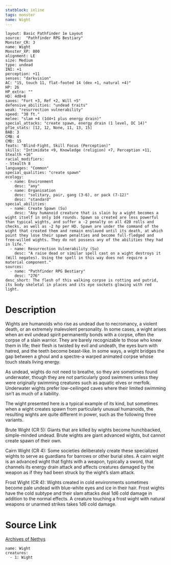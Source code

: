 ```yaml
---
statblock: inline
tags: monster
name: Wight
---
```

```statblock
layout: Basic Pathfinder 1e Layout
source:  "Pathfinder RPG Bestiary"
Monster_CR: 3
name: Wight
Monster_XP: 800
alignment: LE
size: Medium
type: undead
INI: +1
perception: +11
senses: "darkvision"
AC: "15, touch 11, flat-footed 14 (dex +1, natural +4)"
HP: 26
HP_extra: ""
HD: 4d8+8
saves: "Fort +3, Ref +2, Will +5"
defensive_abilities: "undead traits"
weak: "resurrection vulnerability"
speed: "30 ft."
melee: "slam +4 (1d4+1 plus energy drain)"
special_attacks: "create spawn, energy drain (1 level, DC 14)"
pf1e_stats: [12, 12, None, 11, 13, 15]
BAB: 3
CMB: 4
CMD: 15
feats: "Blind-Fight, Skill Focus (Perception)"
skills: "Intimidate +9, Knowledge (religion) +7, Perception +11, Stealth +16"
racial_modifiers:
- Stealth 8
languages: "Common"
special_qualities: "create spawn"
ecology:
  - name: Environment
    desc: "any"
  - name: Organisation
    desc: "solitary, pair, gang (3-6), or pack (7-12)"
    desc: "standard"
special_abilities:
  - name: Create Spawn (Su)
    desc: "Any humanoid creature that is slain by a wight becomes a wight itself in only 1d4 rounds. Spawn so created are less powerful than typical wights, and suffer a -2 penalty on all d20 rolls and checks, as well as -2 hp per HD. Spawn are under the command of the wight that created them and remain enslaved until its death, at which point they lose their spawn penalties and become full-fledged and free-willed wights. They do not possess any of the abilities they had in life."
  - name: Resurrection Vulnerability (Su)
    desc: "A raise dead or similar spell cast on a wight destroys it (Will negates). Using the spell in this way does not require a material component."
sources:
  - name: "Pathfinder RPG Bestiary"
    desc: "276"
desc_short: The flesh of this walking corpse is rotting and putrid, its body skeletal in places and its eye sockets glowing with red light.
```
# Description
Wights are humanoids who rise as undead due to necromancy, a violent death, or an extremely malevolent personality. In some cases, a wight arises when an evil undead spirit permanently bonds with a corpse, often the corpse of a slain warrior. They are barely recognizable to those who knew them in life; their flesh is twisted by evil and undeath, the eyes burn with hatred, and the teeth become beast-like. In some ways, a wight bridges the gap between a ghoul and a spectre-a warped animated corpse whose touch steals living energy.

As undead, wights do not need to breathe, so they are sometimes found underwater, though they are not particularly good swimmers unless they were originally swimming creatures such as aquatic elves or merfolk. Underwater wights prefer low-ceilinged caves where their limited swimming isn’t as much of a liability.

The wight presented here is a typical example of its kind, but sometimes when a wight creates spawn from particularly unusual humanoids, the resulting wights are quite different in power, such as the following three variants.

Brute Wight (CR 5): Giants that are killed by wights become hunchbacked, simple-minded undead. Brute wights are giant advanced wights, but cannot create spawn of their own.

Cairn Wight (CR 4): Some societies deliberately create these specialized wights to serve as guardians for barrows or other burial sites. A cairn wight is an advanced wight that fights with a weapon, typically a sword, that channels its energy drain attack and affects creatures damaged by the weapon as if they had been struck by the wight’s slam attack.

Frost Wight (CR 4): Wights created in cold environments sometimes become pale undead with blue-white eyes and ice in their hair. Frost wights have the cold subtype and their slam attacks deal 1d6 cold damage in addition to the normal effects. A creature touching a frost wight with natural weapons or unarmed strikes takes 1d6 cold damage.
# Source Link
[Archives of Nethys](https://aonprd.com/MonsterDisplay.aspx?ItemName=Wight)
```encounter-table
name: Wight
creatures:
  - 1: Wight
```
